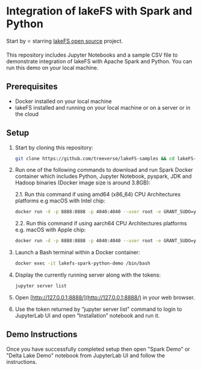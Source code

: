 # Integration of lakeFS with Spark and Python

Start by ⭐️ starring [lakeFS open source](https://go.lakefs.io/oreilly-course) project.

This repository includes Jupyter Notebooks and a sample CSV file to demonstrate integration of lakeFS with Apache Spark and Python. You can run this demo on your local machine.

## Prerequisites
* Docker installed on your local machine
* lakeFS installed and running on your local machine or on a server or in the cloud

## Setup

1. Start by cloning this repository:

   ```bash
   git clone https://github.com/treeverse/lakeFS-samples && cd lakeFS-samples/03-apache-spark-python-demo
   ```

2. Run one of the following commands to download and run Spark Docker container which includes Python, Jupyter Notebook, pyspark, JDK and Hadoop binaries (Docker image size is around 3.8GB):

	2.1. Run this command if using amd64 (x86_64) CPU Architectures platforms e.g macOS with Intel chip:
   ```bash
   docker run -d -p 8888:8888 -p 4040:4040 --user root -e GRANT_SUDO=yes -v $PWD:/home/jovyan --name lakefs-spark-python-demo jupyter/pyspark-notebook
   ```

	2.2. Run this command if using aarch64 CPU Architectures platforms e.g. macOS with Apple chip:
   ```bash
   docker run -d -p 8888:8888 -p 4040:4040 --user root -e GRANT_SUDO=yes -v $PWD:/home/jovyan --name lakefs-spark-python-demo jupyter/pyspark-notebook:aarch64-python-3.10.5
   ```

3. Launch a Bash terminal within a Docker container:

   ```bash
   docker exec -it lakefs-spark-python-demo /bin/bash
   ```

4. Display the currently running server along with the tokens:

   ```bash
   jupyter server list
   ```

5. Open [http://127.0.0.1:8888/](http://127.0.0.1:8888/) in your web browser.

6. Use the token returned by “jupyter server list” command to login to JupyterLab UI and open “Installation” notebook and run it.

## Demo Instructions

Once you have successfully completed setup then open "Spark Demo" or "Delta Lake Demo" notebook from JupyterLab UI and follow the instructions.

